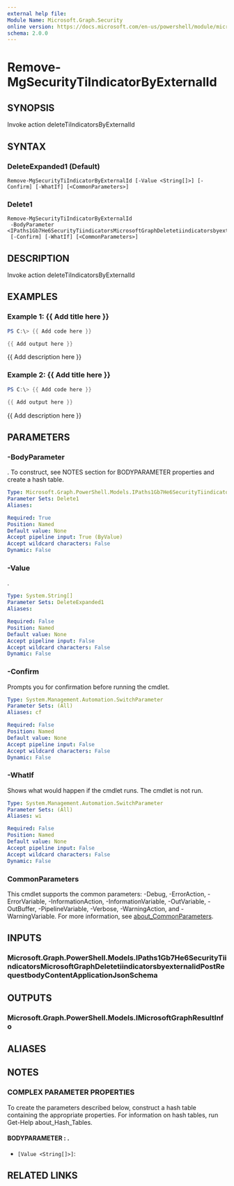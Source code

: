 ```yaml
---
external help file:
Module Name: Microsoft.Graph.Security
online version: https://docs.microsoft.com/en-us/powershell/module/microsoft.graph.security/remove-mgsecuritytiindicatorbyexternalid
schema: 2.0.0
---
```


# Remove-MgSecurityTiIndicatorByExternalId

## SYNOPSIS
Invoke action deleteTiIndicatorsByExternalId

## SYNTAX

### DeleteExpanded1 (Default)
```
Remove-MgSecurityTiIndicatorByExternalId [-Value <String[]>] [-Confirm] [-WhatIf] [<CommonParameters>]
```

### Delete1
```
Remove-MgSecurityTiIndicatorByExternalId
 -BodyParameter <IPaths1Gb7He6SecurityTiindicatorsMicrosoftGraphDeletetiindicatorsbyexternalidPostRequestbodyContentApplicationJsonSchema>
 [-Confirm] [-WhatIf] [<CommonParameters>]
```

## DESCRIPTION
Invoke action deleteTiIndicatorsByExternalId

## EXAMPLES

### Example 1: {{ Add title here }}
```powershell
PS C:\> {{ Add code here }}

{{ Add output here }}
```

{{ Add description here }}

### Example 2: {{ Add title here }}
```powershell
PS C:\> {{ Add code here }}

{{ Add output here }}
```

{{ Add description here }}

## PARAMETERS

### -BodyParameter
.
To construct, see NOTES section for BODYPARAMETER properties and create a hash table.

```yaml
Type: Microsoft.Graph.PowerShell.Models.IPaths1Gb7He6SecurityTiindicatorsMicrosoftGraphDeletetiindicatorsbyexternalidPostRequestbodyContentApplicationJsonSchema
Parameter Sets: Delete1
Aliases:

Required: True
Position: Named
Default value: None
Accept pipeline input: True (ByValue)
Accept wildcard characters: False
Dynamic: False
```

### -Value
.

```yaml
Type: System.String[]
Parameter Sets: DeleteExpanded1
Aliases:

Required: False
Position: Named
Default value: None
Accept pipeline input: False
Accept wildcard characters: False
Dynamic: False
```

### -Confirm
Prompts you for confirmation before running the cmdlet.

```yaml
Type: System.Management.Automation.SwitchParameter
Parameter Sets: (All)
Aliases: cf

Required: False
Position: Named
Default value: None
Accept pipeline input: False
Accept wildcard characters: False
Dynamic: False
```

### -WhatIf
Shows what would happen if the cmdlet runs.
The cmdlet is not run.

```yaml
Type: System.Management.Automation.SwitchParameter
Parameter Sets: (All)
Aliases: wi

Required: False
Position: Named
Default value: None
Accept pipeline input: False
Accept wildcard characters: False
Dynamic: False
```

### CommonParameters
This cmdlet supports the common parameters: -Debug, -ErrorAction, -ErrorVariable, -InformationAction, -InformationVariable, -OutVariable, -OutBuffer, -PipelineVariable, -Verbose, -WarningAction, and -WarningVariable. For more information, see [about_CommonParameters](http://go.microsoft.com/fwlink/?LinkID=113216).

## INPUTS

### Microsoft.Graph.PowerShell.Models.IPaths1Gb7He6SecurityTiindicatorsMicrosoftGraphDeletetiindicatorsbyexternalidPostRequestbodyContentApplicationJsonSchema

## OUTPUTS

### Microsoft.Graph.PowerShell.Models.IMicrosoftGraphResultInfo

## ALIASES

## NOTES

### COMPLEX PARAMETER PROPERTIES
To create the parameters described below, construct a hash table containing the appropriate properties. For information on hash tables, run Get-Help about_Hash_Tables.

#### BODYPARAMETER <IPaths1Gb7He6SecurityTiindicatorsMicrosoftGraphDeletetiindicatorsbyexternalidPostRequestbodyContentApplicationJsonSchema>: .
  - `[Value <String[]>]`: 

## RELATED LINKS

